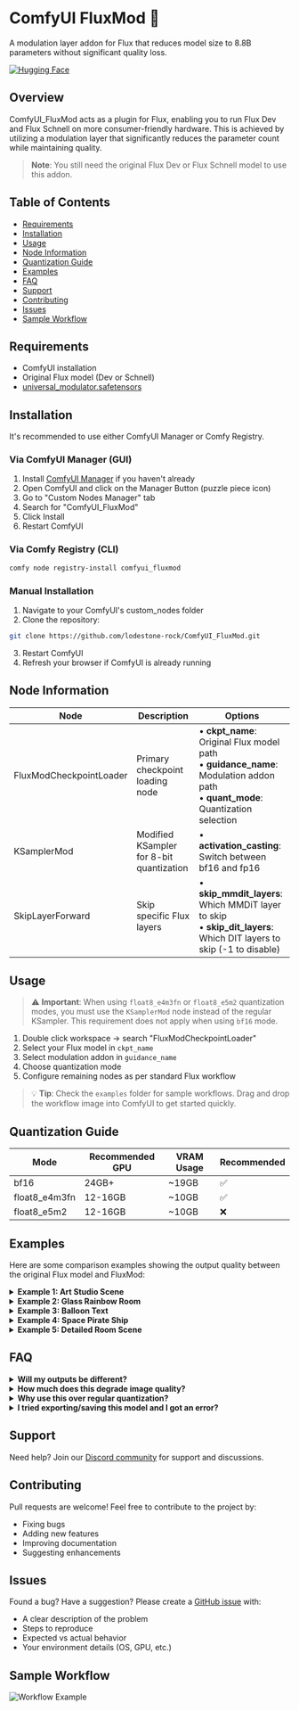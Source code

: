 # ComfyUI FluxMod 🚀

A modulation layer addon for Flux that reduces model size to 8.8B parameters without significant quality loss.

[![Hugging Face](https://img.shields.io/badge/🤗%20Hugging%20Face-Modulation%20Layer-yellow)](https://huggingface.co/lodestone-horizon/flux-essence)

## Overview

ComfyUI_FluxMod acts as a plugin for Flux, enabling you to run Flux Dev and Flux Schnell on more consumer-friendly hardware. This is achieved by utilizing a modulation layer that significantly reduces the parameter count while maintaining quality.

> **Note**: You still need the original Flux Dev or Flux Schnell model to use this addon.

## Table of Contents

- [Requirements](#requirements)
- [Installation](#installation)
- [Usage](#usage)
- [Node Information](#node-information)
- [Quantization Guide](#quantization-guide)
- [Examples](#examples)
- [FAQ](#faq)
- [Support](#support)
- [Contributing](#contributing)
- [Issues](#issues)
- [Sample Workflow](#sample-workflow)

## Requirements

- ComfyUI installation
- Original Flux model (Dev or Schnell)
- [universal_modulator.safetensors](https://huggingface.co/lodestone-horizon/flux-essence)

## Installation

It's recommended to use either ComfyUI Manager or Comfy Registry.

### Via ComfyUI Manager (GUI)

1. Install [ComfyUI Manager](https://github.com/ltdrdata/ComfyUI-Manager) if you haven't already
2. Open ComfyUI and click on the Manager Button (puzzle piece icon)
3. Go to "Custom Nodes Manager" tab
4. Search for "ComfyUI_FluxMod"
5. Click Install
6. Restart ComfyUI

### Via Comfy Registry (CLI)

```bash
comfy node registry-install comfyui_fluxmod
```

### Manual Installation

1. Navigate to your ComfyUI's custom_nodes folder
2. Clone the repository:

```bash
git clone https://github.com/lodestone-rock/ComfyUI_FluxMod.git
```

3. Restart ComfyUI
4. Refresh your browser if ComfyUI is already running

## Node Information

| Node                    | Description                              | Options                                                                                                                             |
| ----------------------- | ---------------------------------------- | ----------------------------------------------------------------------------------------------------------------------------------- |
| FluxModCheckpointLoader | Primary checkpoint loading node          | • **ckpt_name**: Original Flux model path<br>• **guidance_name**: Modulation addon path<br>• **quant_mode**: Quantization selection |
| KSamplerMod             | Modified KSampler for 8-bit quantization | • **activation_casting**: Switch between bf16 and fp16                                                                              |
| SkipLayerForward        | Skip specific Flux layers                | • **skip_mmdit_layers**: Which MMDiT layer to skip<br>• **skip_dit_layers**: Which DIT layers to skip (-1 to disable)               |

## Usage

> ⚠️ **Important**: When using `float8_e4m3fn` or `float8_e5m2` quantization modes, you must use the `KSamplerMod` node instead of the regular KSampler. This requirement does not apply when using `bf16` mode.

1. Double click workspace → search "FluxModCheckpointLoader"
2. Select your Flux model in `ckpt_name`
3. Select modulation addon in `guidance_name`
4. Choose quantization mode
5. Configure remaining nodes as per standard Flux workflow

> 💡 **Tip**: Check the `examples` folder for sample workflows. Drag and drop the workflow image into ComfyUI to get started quickly.

## Quantization Guide

| Mode          | Recommended GPU | VRAM Usage | Recommended |
| ------------- | --------------- | ---------- | ----------- |
| bf16          | 24GB+           | ~19GB      | ✅          |
| float8_e4m3fn | 12-16GB         | ~10GB      | ✅          |
| float8_e5m2   | 12-16GB         | ~10GB      | ❌          |

## Examples

Here are some comparison examples showing the output quality between the original Flux model and FluxMod:

<details>
<summary><b>Example 1: Art Studio Scene</b></summary>

![Comparison 1](https://github.com/lodestone-rock/flux-mod/blob/main/examples/comparison_1.png)
**Prompt:** A photo of an art studio with a cabin design, there are paint splatters over much of the wooden furnishing, there are old style windows overlooking a lake outside with a slanted ceiling with large skylights letting in natural light. There is an easel with a half-finished painting. There is a paint palette that is placed on a wooden table. There are dust speckles floating in the air illuminated by the golden hour light. There is a woman standing in a colourful dress and ruby red shoes who is painting in front of the easel.

</details>

<details>
<summary><b>Example 2: Glass Rainbow Room</b></summary>

![Comparison 2](https://github.com/lodestone-rock/flux-mod/blob/main/examples/comparison_2.png)
**Prompt:** A photo of a room with the walls made of millions of pieces of shattered glass in rainbow colours, there is light shining through the glass causing a huge dispersion of colours across the scene. The light is refracting off all the glass in the room illuminating the room with bright hues from the colored glass.

</details>

<details>
<summary><b>Example 3: Balloon Text</b></summary>

![Comparison 3](https://github.com/lodestone-rock/flux-mod/blob/main/examples/comparison_3.png)
**Prompt:** Text made out of foil balloons saying "Hi there fellow traveller, make sure to star this GitHub! Thank you!"

</details>

<details>
<summary><b>Example 4: Space Pirate Ship</b></summary>

![Comparison 4](https://github.com/lodestone-rock/flux-mod/blob/main/examples/comparison_4.png)
**Prompt:** Concept art of a ornately decorated pirate ship in outer space that is floating through a nebula with spectacular blue and purple hues. There is dust that is around the ship as it sails through the cosmos, dispersing at the bow of the ship.

</details>

<details>
<summary><b>Example 5: Detailed Room Scene</b></summary>

![Comparison 5](https://github.com/lodestone-rock/flux-mod/blob/main/examples/comparison_5.png)
**Prompt:** A scene with a blue block and a red ball that is placed on top of the blue block. In the background there is a green door with pink walls. To the left of the door, there is a painting on the wall which is showing a scene of an ocean wave that is orange. To the right of the door, there is a portrait of a cat that has purple eyes. There is a window to the right side of the scene that is letting in light that has a shade of blue, illuminating the carpet which has a cyan hue. There is a bed on the left side of the room that has a white pillow with orange sheets. There is a bedside table with an orange lamp and a phone that is placed on top of it. To the right side of the beside table, there is a green bin with a red recycling logo on it.

</details>

## FAQ

<details>
<summary><b>Will my outputs be different?</b></summary>
Yes, outputs will likely differ as we're reducing parameters. However, the difference is often minimal for most use cases.
</details>

<details>
<summary><b>How much does this degrade image quality?</b></summary>
Testing shows minimal quality degradation in most cases. The most notable exception is long text generation, which shows a moderate degradation.
</details>

<details>
<summary><b>Why use this over regular quantization?</b></summary>
You don't have to use this over regular quantisation! You can combine them, or if you don't want to use quantisation at all and you have enough VRAM, you can also just stick with bf16. If you combine quantisation, you can make the model even smaller and allow it to run on consumer hardware.
</details>

<details>
<summary><b>I tried exporting/saving this model and I got an error?</b></summary>
This model has a completely different architecture compared to the original Flux and none of the current methods for exporting/saving models would support it. This is why we needed to have this custom node created in the first place, since otherwise it wouldn't load properly.
</details>

## Support

Need help? Join our [Discord community](https://discord.gg/UxBAMcpqDU) for support and discussions.

## Contributing

Pull requests are welcome! Feel free to contribute to the project by:

- Fixing bugs
- Adding new features
- Improving documentation
- Suggesting enhancements

## Issues

Found a bug? Have a suggestion? Please create a [GitHub issue](https://github.com/lodestone-rock/ComfyUI_FluxMod/issues) with:

- A clear description of the problem
- Steps to reproduce
- Expected vs actual behavior
- Your environment details (OS, GPU, etc.)

## Sample Workflow

![Workflow Example](https://github.com/lodestone-rock/flux-mod/blob/main/examples/workflow.png)
